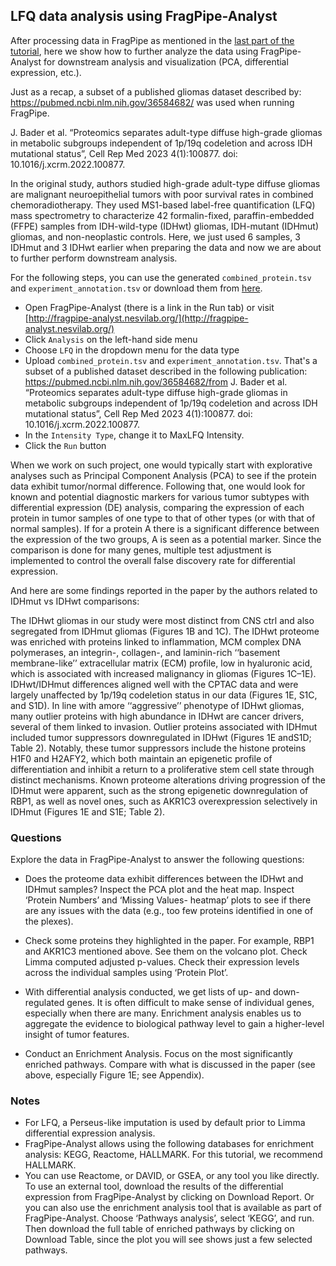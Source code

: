 ## LFQ data analysis using FragPipe-Analyst

After processing data in FragPipe as mentioned in the [last part of the tutorial](LFQ.md), here we show how to further analyze the data using FragPipe-Analyst for downstream analysis and visualization (PCA, differential expression, etc.). 

Just as a recap, a subset of a published gliomas dataset described by: https://pubmed.ncbi.nlm.nih.gov/36584682/ was used when running FragPipe.

J. Bader et al. “Proteomics separates adult-type diffuse high-grade gliomas in metabolic subgroups independent of 1p/19q codeletion and across IDH mutational status”, Cell Rep Med 2023 4(1):100877. doi: 10.1016/j.xcrm.2022.100877. 

In the original study, authors studied high-grade adult-type diffuse gliomas are malignant neuroepithelial tumors with poor survival rates in combined chemoradiotherapy. They used MS1-based label-free quantification (LFQ) mass spectrometry to characterize 42 formalin-fixed, paraffin-embedded (FFPE) samples from IDH-wild-type (IDHwt) gliomas, IDH-mutant (IDHmut) gliomas, and non-neoplastic controls. Here, we just used 6 samples, 3 IDHmut and 3 IDHwt earlier when preparing the data and now we are about to further perform downstream analysis. 

For the following steps, you can use the generated `combined_protein.tsv` and `experiment_annotation.tsv` or download them from [here](https://www.dropbox.com/sh/38rgczrcmdrcnm9/AADCiLYKhfouSFk-LD4gR-D0a?dl=1).

- Open FragPipe-Analyst (there is a link in the Run tab) or visit [http://fragpipe-analyst.nesvilab.org/](http://fragpipe-analyst.nesvilab.org/)
- Click `Analysis` on the left-hand side menu
- Choose `LFQ` in the dropdown menu for the data type  
- Upload `combined_protein.tsv` and `experiment_annotation.tsv`. That's a subset of a published dataset described in the following publication: https://pubmed.ncbi.nlm.nih.gov/36584682/from J. Bader et al. “Proteomics separates adult-type diffuse high-grade gliomas in metabolic subgroups independent of 1p/19q codeletion and across IDH mutational status”, Cell Rep Med 2023 4(1):100877. doi: 10.1016/j.xcrm.2022.100877.
- In the `Intensity Type`, change it to MaxLFQ Intensity.
- Click the `Run` button

When we work on such project, one would typically start with explorative analyses such as Principal Component Analysis (PCA) to see if the protein data exhibit tumor/normal difference. Following that, one would look for known and potential diagnostic markers for various tumor subtypes with differential expression (DE) analysis, comparing the expression of each protein in tumor samples of one type to that of other types (or with that of normal samples). If for a protein A there is a significant difference between the expression of the two groups, A is seen as a potential marker. Since the comparison is done for many genes, multiple test adjustment is implemented to control the overall false discovery rate for differential expression. 

And here are some findings reported in the paper by the authors related to IDHmut vs IDHwt comparisons:

The IDHwt gliomas in our study were most distinct from CNS ctrl and also segregated from IDHmut gliomas (Figures 1B and 1C). The IDHwt proteome was enriched with proteins linked to inflammation, MCM complex DNA polymerases, an integrin-, collagen-, and laminin-rich ‘‘basement membrane-like’’ extracellular matrix (ECM) profile, low in hyaluronic acid, which is associated with increased malignancy in gliomas (Figures 1C–1E). IDHwt/IDHmut differences aligned well with the CPTAC data and were largely unaffected by 1p/19q codeletion status in our data (Figures 1E, S1C, and S1D). In line with amore ‘‘aggressive’’ phenotype of IDHwt gliomas, many outlier proteins with high abundance in IDHwt are cancer drivers, several of them linked to invasion. Outlier proteins associated with IDHmut included tumor suppressors downregulated in IDHwt (Figures 1E andS1D; Table 2). Notably, these tumor suppressors include the histone proteins H1F0 and H2AFY2, which both maintain an epigenetic profile of differentiation and inhibit a return to a proliferative stem cell state through distinct mechanisms. Known proteome alterations driving progression of the IDHmut were apparent, such as the strong epigenetic downregulation of RBP1, as well as novel ones, such as AKR1C3 overexpression selectively in IDHmut (Figures 1E and S1E; Table 2). 

### Questions

Explore the data in FragPipe-Analyst to answer the following questions:

- Does the proteome data exhibit differences between the IDHwt and IDHmut samples? Inspect the PCA plot and the heat map.
Inspect ‘Protein Numbers’ and ‘Missing Values- heatmap’ plots to see if there are any issues with the data (e.g., too few proteins identified in one of the plexes).

- Check some proteins they highlighted in the paper. For example, RBP1 and AKR1C3 mentioned above. See them on the volcano plot. Check Limma computed adjusted p-values. Check their expression levels across the individual samples using ‘Protein Plot’.

- With differential analysis conducted, we get lists of up- and down-regulated genes. It is often difficult to make sense of individual genes, especially when there are many. Enrichment analysis enables us to aggregate the evidence to biological pathway level to gain a higher-level insight of tumor features.

- Conduct an Enrichment Analysis. Focus on the most significantly enriched pathways. Compare with what is discussed in the paper (see above, especially Figure 1E; see Appendix).

### Notes
- For LFQ, a Perseus-like imputation is used by default prior to Limma differential expression analysis.
- FragPipe-Analyst allows using the following databases for enrichment analysis: KEGG, Reactome, HALLMARK. For this tutorial, we recommend HALLMARK.
- You can use Reactome, or DAVID, or GSEA, or any tool you like directly. To use an external tool, download the results of the differential expression from FragPipe-Analyst by clicking on Download Report. Or you can also use the enrichment analysis tool that is available as part of FragPipe-Analyst. Choose ‘Pathways analysis’, select ‘KEGG’, and run. Then download the full table of enriched pathways by clicking on Download Table, since the plot you will see shows just a few selected pathways.

